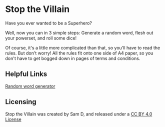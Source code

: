 # Stop the Villain

Have you ever wanted to be a Superhero?

Well, now you can in 3 simple steps: Generate a random word, flesh out your powerset, and roll some dice!

Of course, it's a little more complicated than that, so you'll have to read the rules. But don't worry! All the rules fit onto one side of A4 paper, so you don't have to get bogged down in pages of terms and conditions.

## Helpful Links
[Random word generator](https://www.textfixer.com/tools/random-words.php)

## Licensing

Stop the Villain was created by Sam D, and released under a [CC BY 4.0 License](https://creativecommons.org/licenses/by/4.0/)
